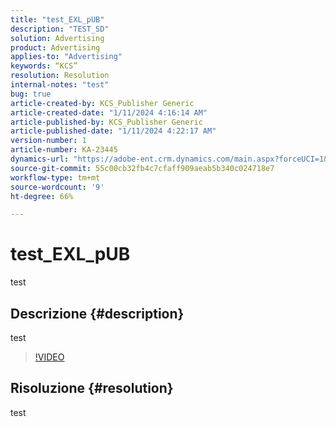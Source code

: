 ```yaml
---
title: "test_EXL_pUB"
description: "TEST_SD"
solution: Advertising
product: Advertising
applies-to: "Advertising"
keywords: “KCS”
resolution: Resolution
internal-notes: "test"
bug: true
article-created-by: KCS_Publisher Generic
article-created-date: "1/11/2024 4:16:14 AM"
article-published-by: KCS_Publisher Generic
article-published-date: "1/11/2024 4:22:17 AM"
version-number: 1
article-number: KA-23445
dynamics-url: "https://adobe-ent.crm.dynamics.com/main.aspx?forceUCI=1&pagetype=entityrecord&etn=knowledgearticle&id=c11b5323-38b0-ee11-a569-6045bd0061cb"
source-git-commit: 55c00cb32fb4c7cfaff909aeab5b340c024718e7
workflow-type: tm+mt
source-wordcount: '9'
ht-degree: 66%

---
```


# test_EXL_pUB


test

## Descrizione {#description}

test

>[!VIDEO](https://video.tv.adobe.com/v/18696?quality=9&amp;learn=on)




## Risoluzione {#resolution}


test
